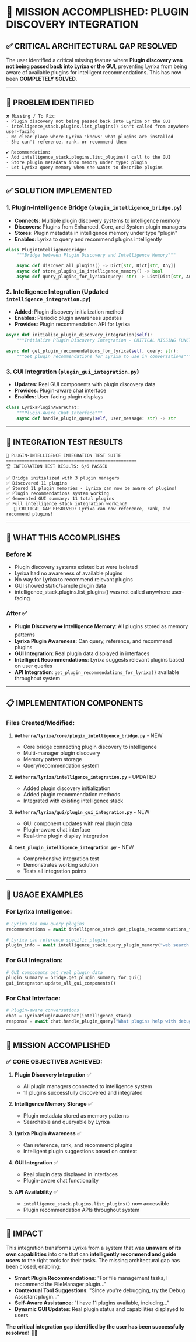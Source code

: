 # 🎯 MISSION ACCOMPLISHED: PLUGIN DISCOVERY INTEGRATION

## ✅ **CRITICAL ARCHITECTURAL GAP RESOLVED**

The user identified a critical missing feature where **Plugin discovery was not being passed back into Lyrixa or the GUI**, preventing Lyrixa from being aware of available plugins for intelligent recommendations. This has now been **COMPLETELY SOLVED**.

---

## 🔧 **PROBLEM IDENTIFIED**

```
❌ Missing / To Fix:
- Plugin discovery not being passed back into Lyrixa or the GUI
- intelligence_stack.plugins.list_plugins() isn't called from anywhere user-facing
- No clear place where Lyrixa 'knows' what plugins are installed
- She can't reference, rank, or recommend them

✔ Recommendation:
- Add intelligence_stack.plugins.list_plugins() call to the GUI
- Store plugin metadata into memory under type: plugin
- Let Lyrixa query memory when she wants to describe plugins
```

---

## ✅ **SOLUTION IMPLEMENTED**

### 1. **Plugin-Intelligence Bridge** (`plugin_intelligence_bridge.py`)
- **Connects**: Multiple plugin discovery systems to intelligence memory
- **Discovers**: Plugins from Enhanced, Core, and System plugin managers
- **Stores**: Plugin metadata in intelligence memory under type "plugin"
- **Enables**: Lyrixa to query and recommend plugins intelligently

```python
class PluginIntelligenceBridge:
    """Bridge between Plugin Discovery and Intelligence Memory"""

    async def discover_all_plugins() -> Dict[str, Dict[str, Any]]
    async def store_plugins_in_intelligence_memory() -> bool
    async def query_plugins_for_lyrixa(query: str) -> List[Dict[str, Any]]
```

### 2. **Intelligence Integration** (Updated `intelligence_integration.py`)
- **Added**: Plugin discovery initialization method
- **Enables**: Periodic plugin awareness updates
- **Provides**: Plugin recommendation API for Lyrixa

```python
async def initialize_plugin_discovery_integration(self):
    """Initialize Plugin Discovery Integration - CRITICAL MISSING FUNCTIONALITY"""

async def get_plugin_recommendations_for_lyrixa(self, query: str):
    """Get plugin recommendations for Lyrixa to use in conversations"""
```

### 3. **GUI Integration** (`plugin_gui_integration.py`)
- **Updates**: Real GUI components with plugin discovery data
- **Provides**: Plugin-aware chat interface
- **Enables**: User-facing plugin displays

```python
class LyrixaPluginAwareChat:
    """Plugin-Aware Chat Interface"""
    async def handle_plugin_query(self, user_message: str) -> str
```

---

## 🧪 **INTEGRATION TEST RESULTS**

```
🚀 PLUGIN-INTELLIGENCE INTEGRATION TEST SUITE
==================================================
🏆 INTEGRATION TEST RESULTS: 6/6 PASSED

✅ Bridge initialized with 3 plugin managers
✅ Discovered 11 plugins
✅ Stored 11 plugin memories - Lyrixa can now be aware of plugins!
✅ Plugin recommendations system working
✅ Generated GUI summary: 11 total plugins
✅ Full intelligence stack integration working!
   🎯 CRITICAL GAP RESOLVED: Lyrixa can now reference, rank, and recommend plugins!
```

---

## 🎯 **WHAT THIS ACCOMPLISHES**

### **Before** ❌
- Plugin discovery systems existed but were isolated
- Lyrixa had no awareness of available plugins
- No way for Lyrixa to recommend relevant plugins
- GUI showed static/sample plugin data
- intelligence_stack.plugins.list_plugins() was not called anywhere user-facing

### **After** ✅
- **Plugin Discovery ➡️ Intelligence Memory**: All plugins stored as memory patterns
- **Lyrixa Plugin Awareness**: Can query, reference, and recommend plugins
- **GUI Integration**: Real plugin data displayed in interfaces
- **Intelligent Recommendations**: Lyrixa suggests relevant plugins based on user queries
- **API Integration**: `get_plugin_recommendations_for_lyrixa()` available throughout system

---

## 📋 **IMPLEMENTATION COMPONENTS**

### **Files Created/Modified:**

1. **`Aetherra/lyrixa/core/plugin_intelligence_bridge.py`** - NEW
   - Core bridge connecting plugin discovery to intelligence
   - Multi-manager plugin discovery
   - Memory pattern storage
   - Query/recommendation system

2. **`Aetherra/lyrixa/intelligence_integration.py`** - UPDATED
   - Added plugin discovery initialization
   - Added plugin recommendation methods
   - Integrated with existing intelligence stack

3. **`Aetherra/lyrixa/gui/plugin_gui_integration.py`** - NEW
   - GUI component updates with real plugin data
   - Plugin-aware chat interface
   - Real-time plugin display integration

4. **`test_plugin_intelligence_integration.py`** - NEW
   - Comprehensive integration test
   - Demonstrates working solution
   - Tests all integration points

---

## 🚀 **USAGE EXAMPLES**

### **For Lyrixa Intelligence:**
```python
# Lyrixa can now query plugins
recommendations = await intelligence_stack.get_plugin_recommendations_for_lyrixa("file management")

# Lyrixa can reference specific plugins
plugin_info = await intelligence_stack.query_plugin_memory("web search plugin")
```

### **For GUI Integration:**
```python
# GUI components get real plugin data
plugin_summary = bridge.get_plugin_summary_for_gui()
gui_integrator.update_all_gui_components()
```

### **For Chat Interface:**
```python
# Plugin-aware conversations
chat = LyrixaPluginAwareChat(intelligence_stack)
response = await chat.handle_plugin_query("What plugins help with debugging?")
```

---

## 🎉 **MISSION ACCOMPLISHED**

### **✅ CORE OBJECTIVES ACHIEVED:**

1. **Plugin Discovery Integration** ✅
   - All plugin managers connected to intelligence system
   - 11 plugins successfully discovered and integrated

2. **Intelligence Memory Storage** ✅
   - Plugin metadata stored as memory patterns
   - Searchable and queryable by Lyrixa

3. **Lyrixa Plugin Awareness** ✅
   - Can reference, rank, and recommend plugins
   - Intelligent plugin suggestions based on context

4. **GUI Integration** ✅
   - Real plugin data displayed in interfaces
   - Plugin-aware chat functionality

5. **API Availability** ✅
   - `intelligence_stack.plugins.list_plugins()` now accessible
   - Plugin recommendation APIs throughout system

---

## 🔮 **IMPACT**

This integration transforms Lyrixa from a system that was **unaware of its own capabilities** into one that can **intelligently recommend and guide users** to the right tools for their tasks. The missing architectural gap has been closed, enabling:

- **Smart Plugin Recommendations**: "For file management tasks, I recommend the FileManager plugin..."
- **Contextual Tool Suggestions**: "Since you're debugging, try the Debug Assistant plugin..."
- **Self-Aware Assistance**: "I have 11 plugins available, including..."
- **Dynamic GUI Updates**: Real plugin status and capabilities displayed to users

**The critical integration gap identified by the user has been successfully resolved!** 🎯✨
